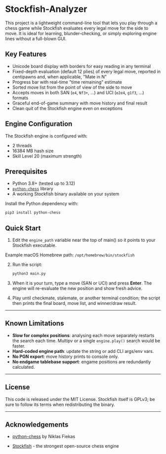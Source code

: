 # Stockfish-Analyzer

This project is a lightweight command-line tool that lets you play through a
chess game while Stockfish evaluates every legal move for the side to move.
It is ideal for learning, blunder-checking, or simply exploring engine lines
without a full-blown GUI.

## Key Features

- Unicode board display with borders for easy reading in any terminal
- Fixed-depth evaluation (default 12 plies) of every legal move, reported in
  centipawns and, when applicable, "Mate in N"
- Progress bar with real-time "time remaining" estimate
- Sorted move list from the point of view of the side to move
- Accepts moves in both SAN (`e4`, `Nf3+`, …) and UCI (`e2e4`, `g1f3`, …)
  formats
- Graceful end-of-game summary with move history and final result
- Clean quit of the Stockfish engine even on exceptions

## Engine Configuration

The Stockfish engine is configured with:
- 2 threads
- 16384 MB hash size
- Skill Level 20 (maximum strength)

## Prerequisites

- Python 3.8+ (tested up to 3.12)
- [`python-chess`](https://pypi.org/project/python-chess/) library
- A working Stockfish binary available on your system

Install the Python dependency with:

```bash
pip3 install python-chess
```

## Quick Start

1. Edit the `engine_path` variable near the top of main() so it points to your
Stockfish executable.

Example macOS Homebrew path: `/opt/homebrew/bin/stockfish`

2. Run the script:
   ```bash
   python3 main.py
   ```

3. When it is your turn, type a move (SAN or UCI) and press **Enter**. The
   engine will re-evaluate the new position and show fresh advice.

4. Play until checkmate, stalemate, or another terminal condition; the script
   then prints the final board, move list, and winner/draw result.

---

## Known Limitations
- **Slow for complex positions**: analysing each move separately restarts the
  search each time. Multipv or a single `engine.play()` search would be faster.
- **Hard-coded engine path**: update the string or add CLI args/env vars.
- **No PGN export**: move history prints to console only.
- **No endgame tablebase support**: engame positions are redundantly calculated.

---

## License
This code is released under the MIT License. Stockfish itself is GPLv3; be sure
to follow its terms when redistributing the binary.

---

## Acknowledgements
- [python-chess](https://github.com/niklasf/python-chess) by Niklas Fiekas

- [Stockfish](https://stockfishchess.org/) - the strongest open-source chess
  engine
